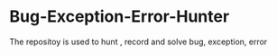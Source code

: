 # Bug-Exception-Error-Hunter
The repositoy is used to hunt , record and solve bug, exception, error
